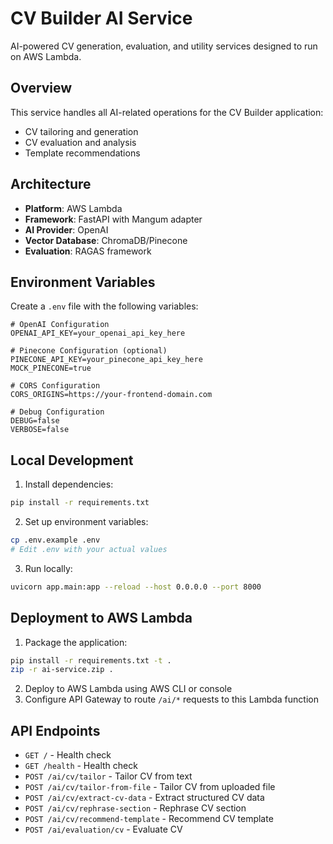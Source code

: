 # CV Builder AI Service

AI-powered CV generation, evaluation, and utility services designed to run on AWS Lambda.

## Overview

This service handles all AI-related operations for the CV Builder application:
- CV tailoring and generation
- CV evaluation and analysis
- Template recommendations

## Architecture

- **Platform**: AWS Lambda
- **Framework**: FastAPI with Mangum adapter
- **AI Provider**: OpenAI
- **Vector Database**: ChromaDB/Pinecone
- **Evaluation**: RAGAS framework

## Environment Variables

Create a `.env` file with the following variables:

```env
# OpenAI Configuration
OPENAI_API_KEY=your_openai_api_key_here

# Pinecone Configuration (optional)
PINECONE_API_KEY=your_pinecone_api_key_here
MOCK_PINECONE=true

# CORS Configuration
CORS_ORIGINS=https://your-frontend-domain.com

# Debug Configuration
DEBUG=false
VERBOSE=false
```

## Local Development

1. Install dependencies:
```bash
pip install -r requirements.txt
```

2. Set up environment variables:
```bash
cp .env.example .env
# Edit .env with your actual values
```

3. Run locally:
```bash
uvicorn app.main:app --reload --host 0.0.0.0 --port 8000
```

## Deployment to AWS Lambda

1. Package the application:
```bash
pip install -r requirements.txt -t .
zip -r ai-service.zip .
```

2. Deploy to AWS Lambda using AWS CLI or console
3. Configure API Gateway to route `/ai/*` requests to this Lambda function

## API Endpoints

- `GET /` - Health check
- `GET /health` - Health check
- `POST /ai/cv/tailor` - Tailor CV from text
- `POST /ai/cv/tailor-from-file` - Tailor CV from uploaded file
- `POST /ai/cv/extract-cv-data` - Extract structured CV data
- `POST /ai/cv/rephrase-section` - Rephrase CV section
- `POST /ai/cv/recommend-template` - Recommend CV template
- `POST /ai/evaluation/cv` - Evaluate CV
